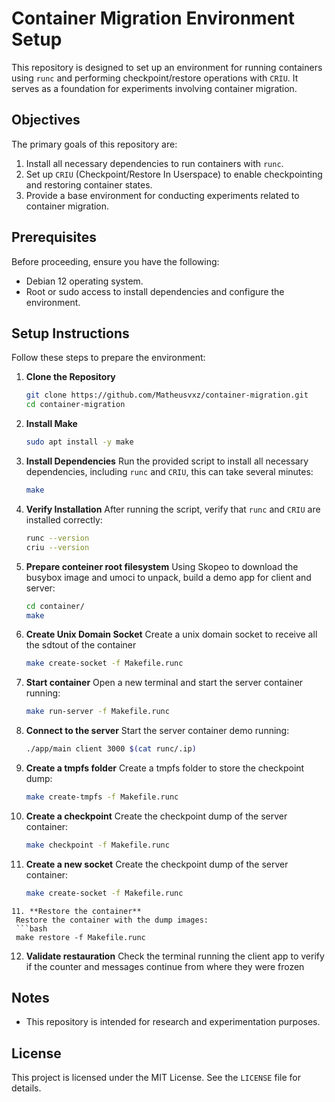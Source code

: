 # Container Migration Environment Setup

This repository is designed to set up an environment for running containers using `runc` and performing checkpoint/restore operations with `CRIU`. It serves as a foundation for experiments involving container migration.

## Objectives

The primary goals of this repository are:
1. Install all necessary dependencies to run containers with `runc`.
2. Set up `CRIU` (Checkpoint/Restore In Userspace) to enable checkpointing and restoring container states.
3. Provide a base environment for conducting experiments related to container migration.

## Prerequisites

Before proceeding, ensure you have the following:
- Debian 12 operating system.
- Root or sudo access to install dependencies and configure the environment.

## Setup Instructions

Follow these steps to prepare the environment:

1. **Clone the Repository**
   ```bash
   git clone https://github.com/Matheusvxz/container-migration.git
   cd container-migration
   ```

1. **Install Make**
   ```bash
   sudo apt install -y make
   ```

2. **Install Dependencies**
   Run the provided script to install all necessary dependencies, including `runc` and `CRIU`, this can take several minutes:
   ```bash
   make
   ```

3. **Verify Installation**
   After running the script, verify that `runc` and `CRIU` are installed correctly:
   ```bash
   runc --version
   criu --version
   ```
4. **Prepare conteiner root filesystem**
   Using Skopeo to download the busybox image and umoci to unpack, build a demo app for client and server:
   ```bash
   cd container/
   make
   ```

5. **Create Unix Domain Socket**
    Create a unix domain socket to receive all the sdtout of the container
    ```bash
   make create-socket -f Makefile.runc
   ```

6. **Start container**
   Open a new terminal and start the server container running:
   ```bash
   make run-server -f Makefile.runc
   ```

7. **Connect to the server**
   Start the server container demo running:
   ```bash
   ./app/main client 3000 $(cat runc/.ip)
   ```

8. **Create a tmpfs folder**
    Create a tmpfs folder to store the checkpoint dump:
    ```bash
    make create-tmpfs -f Makefile.runc
   ```

9. **Create a checkpoint**
    Create the checkpoint dump of the server container:
    ```bash
    make checkpoint -f Makefile.runc
   ```

10. **Create a new socket**
    Create the checkpoint dump of the server container:
    ```bash
    make create-socket -f Makefile.runc
   ```
11. **Restore the container**
    Restore the container with the dump images:
    ```bash
    make restore -f Makefile.runc
   ```

12. **Validate restauration**
    Check the terminal running the client app to verify if the counter and messages continue from where they were frozen

## Notes

- This repository is intended for research and experimentation purposes.

## License

This project is licensed under the MIT License. See the `LICENSE` file for details.